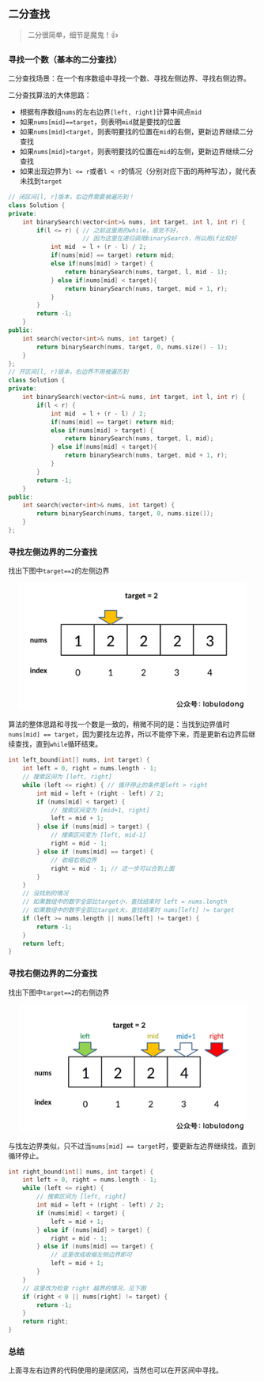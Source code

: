 ## 二分查找

> 二分很简单，细节是魔鬼！👍

### 寻找一个数（基本的二分查找）

二分查找场景：在一个有序数组中寻找一个数、寻找左侧边界、寻找右侧边界。

二分查找算法的大体思路：

- 根据有序数组`nums`的左右边界`[left, right]`计算中间点`mid`
- 如果`nums[mid]==target`，则表明`mid`就是要找的位置
- 如果`nums[mid]<target`，则表明要找的位置在`mid`的右侧，更新边界继续二分查找
- 如果`nums[mid]>target`，则表明要找的位置在`mid`的左侧，更新边界继续二分查找
- 如果出现边界为`l <= r`或者`l < r`的情况（分别对应下面的两种写法），就代表未找到`target`

```C++
// 闭区间[l, r]版本，右边界需要被遍历到！
class Solution {
private:
    int binarySearch(vector<int>& nums, int target, int l, int r) {
        if(l <= r) { // 之前这里用的while，感觉不好，
            		 // 因为这里在递归调用binarySearch，所以用if比较好
            int mid  = l + (r - l) / 2;
            if(nums[mid] == target) return mid;
            else if(nums[mid] > target) {
                return binarySearch(nums, target, l, mid - 1);
            } else if(nums[mid] < target){
                return binarySearch(nums, target, mid + 1, r);
            }
        }
        return -1;
    }
public:
    int search(vector<int>& nums, int target) {
        return binarySearch(nums, target, 0, nums.size() - 1);
    }
};
// 开区间[l, r)版本，右边界不用被遍历到
class Solution {
private:
    int binarySearch(vector<int>& nums, int target, int l, int r) {
        if(l < r) {
            int mid  = l + (r - l) / 2;
            if(nums[mid] == target) return mid;
            else if(nums[mid] > target) {
                return binarySearch(nums, target, l, mid);
            } else if(nums[mid] < target){
                return binarySearch(nums, target, mid + 1, r);
            }
        }
        return -1;
    }
public:
    int search(vector<int>& nums, int target) {
        return binarySearch(nums, target, 0, nums.size());
    }
};
```

### 寻找左侧边界的二分查找

找出下图中`target==2`的左侧边界

<p align="center"><img src="images/bs1.jpg" height=260> </p>

算法的整体思路和寻找一个数是一致的，稍微不同的是：当找到边界值时`nums[mid] == target`，因为要找左边界，所以不能停下来，而是更新右边界后继续查找，直到`while`循环结束。

```c++
int left_bound(int[] nums, int target) {
    int left = 0, right = nums.length - 1;
    // 搜索区间为 [left, right]
    while (left <= right) { // 循环停止的条件是left > right
        int mid = left + (right - left) / 2;
        if (nums[mid] < target) {
            // 搜索区间变为 [mid+1, right]
            left = mid + 1;
        } else if (nums[mid] > target) {
            // 搜索区间变为 [left, mid-1]
            right = mid - 1;
        } else if (nums[mid] == target) {
            // 收缩右侧边界
            right = mid - 1; // 这一步可以合到上面
        }
    }
    // 没找到的情况
    // 如果数组中的数字全部比target小，查找结束时 left = nums.length
    // 如果数组中的数字全部比target大，查找结束时 nums[left] != target
    if (left >= nums.length || nums[left] != target) {
        return -1;
    }
    return left;
}
```

### 寻找右侧边界的二分查找

找出下图中`target==2`的右侧边界

<p align="center"><img src="images/bs2.jpg" height=260> </p>

与找左边界类似，只不过当`nums[mid] == target`时，要更新左边界继续找，直到循环停止。

```C++
int right_bound(int[] nums, int target) {
    int left = 0, right = nums.length - 1;
    while (left <= right) {
        // 搜索区间为 [left, right]
        int mid = left + (right - left) / 2;
        if (nums[mid] < target) {
            left = mid + 1;
        } else if (nums[mid] > target) {
            right = mid - 1;
        } else if (nums[mid] == target) {
            // 这里改成收缩左侧边界即可
            left = mid + 1;
        }
    }
    // 这里改为检查 right 越界的情况，见下图
    if (right < 0 || nums[right] != target) {
        return -1;
    }
    return right;
}
```

### 总结

上面寻左右边界的代码使用的是闭区间，当然也可以在开区间中寻找。

